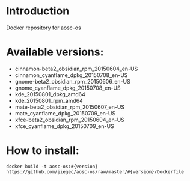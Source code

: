 # Introduction
Docker repository for aosc-os

# Available versions:
* cinnamon-beta2_obsidian_rpm_20150604_en-US
* cinnamon_cyanflame_dpkg_20150708_en-US
* gnome-beta2_obsidian_rpm_20150606_en-US
* gnome_cyanflame_dpkg_20150708_en-US
* kde_20150801_dpkg_amd64
* kde_20150801_rpm_amd64
* mate-beta2_obsidian_rpm_20150607_en-US
* mate_cyanflame_dpkg_20150709_en-US
* xfce-beta2_obsidian_rpm_20150604_en-US
* xfce_cyanflame_dpkg_20150709_en-US

# How to install:
```
docker build -t aosc-os:#{version}
https://github.com/jiegec/aosc-os/raw/master/#{version}/Dockerfile
```
